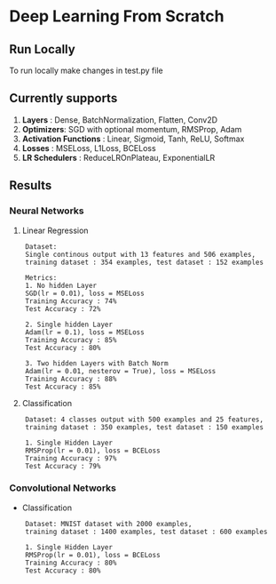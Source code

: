 # Deep Learning From Scratch

## Run Locally
To run locally make changes in test.py file

## Currently supports

1. **Layers** : Dense, BatchNormalization, Flatten, Conv2D
2. **Optimizers**: SGD with optional momentum, RMSProp, Adam
3. **Activation Functions** : Linear, Sigmoid, Tanh, ReLU, Softmax
4. **Losses** : MSELoss, L1Loss, BCELoss
5. **LR Schedulers** : ReduceLROnPlateau, ExponentialLR

## Results


### Neural Networks
1. Linear Regression
```
	Dataset:
	Single continous output with 13 features and 506 examples,
	training dataset : 354 examples, test dataset : 152 examples
	
	Metrics:
	1. No hidden Layer
	SGD(lr = 0.01), loss = MSELoss
	Training Accuracy : 74%
	Test Accuracy : 72%

	2. Single hidden Layer
	Adam(lr = 0.1), loss = MSELoss
	Training Accuracy : 85%
	Test Accuracy : 80%

	3. Two hidden Layers with Batch Norm
	Adam(lr = 0.01, nesterov = True), loss = MSELoss
	Training Accuracy : 88%
	Test Accuracy : 85%
```
2. Classification
```
	Dataset: 4 classes output with 500 examples and 25 features,
	training dataset : 350 examples, test dataset : 150 examples

	1. Single Hidden Layer
	RMSProp(lr = 0.01), loss = BCELoss
	Training Accuracy : 97%
	Test Accuracy : 79%
```

### Convolutional Networks
- Classification
```
	Dataset: MNIST dataset with 2000 examples,
	training dataset : 1400 examples, test dataset : 600 examples

	1. Single Hidden Layer
	RMSProp(lr = 0.01), loss = BCELoss
	Training Accuracy : 80%
	Test Accuracy : 80%
```